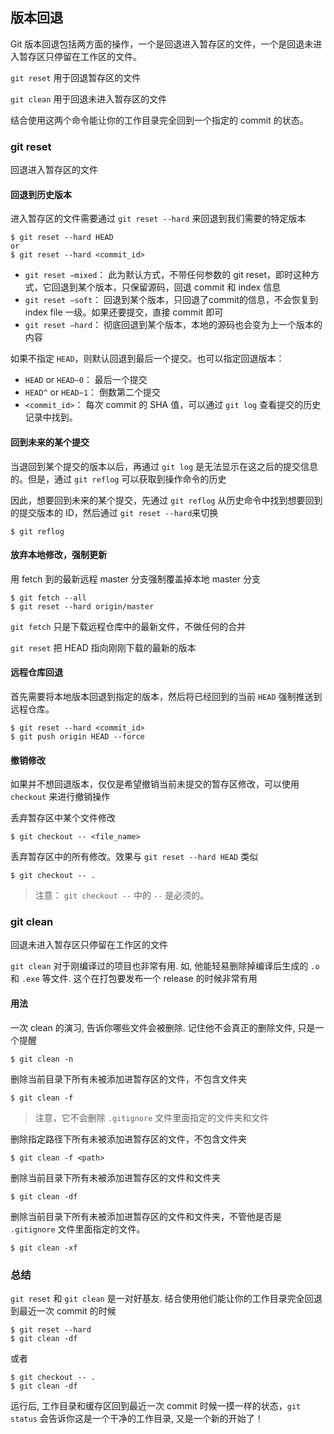 ## 版本回退

Git 版本回退包括两方面的操作，一个是回退进入暂存区的文件，一个是回退未进入暂存区只停留在工作区的文件。

`git reset` 用于回退暂存区的文件

`git clean` 用于回退未进入暂存区的文件

结合使用这两个命令能让你的工作目录完全回到一个指定的 commit 的状态。


### git reset

回退进入暂存区的文件

#### 回退到历史版本

进入暂存区的文件需要通过 `git reset --hard` 来回退到我们需要的特定版本

```
$ git reset --hard HEAD
or
$ git reset --hard <commit_id>
```

- `git reset –mixed`： 此为默认方式，不带任何参数的 git reset，即时这种方式，它回退到某个版本，只保留源码，回退 commit 和 index 信息
- `git reset –soft`： 回退到某个版本，只回退了commit的信息，不会恢复到 index file 一级。如果还要提交，直接 commit 即可
- `git reset –hard`： 彻底回退到某个版本，本地的源码也会变为上一个版本的内容

如果不指定 `HEAD`，则默认回退到最后一个提交。也可以指定回退版本：

- `HEAD` or `HEAD~0`： 最后一个提交
- `HEAD^` or `HEAD~1`： 倒数第二个提交
- `<commit_id>`： 每次 commit 的 SHA 值，可以通过 `git log` 查看提交的历史记录中找到。

#### 回到未来的某个提交

当退回到某个提交的版本以后，再通过 `git log` 是无法显示在这之后的提交信息的。但是，通过 `git reflog` 可以获取到操作命令的历史

因此，想要回到未来的某个提交，先通过 `git reflog` 从历史命令中找到想要回到的提交版本的 ID，然后通过 `git reset --hard`来切换

```
$ git reflog
```

#### 放弃本地修改，强制更新

用 fetch 到的最新远程 master 分支强制覆盖掉本地 master 分支

```
$ git fetch --all
$ git reset --hard origin/master
```

`git fetch` 只是下载远程仓库中的最新文件，不做任何的合并

`git reset` 把 HEAD 指向刚刚下载的最新的版本

#### 远程仓库回退

首先需要将本地版本回退到指定的版本，然后将已经回到的当前 `HEAD` 强制推送到远程仓库。

```
$ git reset --hard <commit_id>
$ git push origin HEAD --force
```

#### 撤销修改

如果并不想回退版本，仅仅是希望撤销当前未提交的暂存区修改，可以使用 `checkout` 来进行撤销操作

丢弃暂存区中某个文件修改

```
$ git checkout -- <file_name>
```

丢弃暂存区中的所有修改。效果与 `git reset --hard HEAD` 类似

```
$ git checkout -- .
```

> 注意： `git checkout --` 中的 `--` 是必须的。


### git clean

回退未进入暂存区只停留在工作区的文件

`git clean` 对于刚编译过的项目也非常有用. 如, 他能轻易删除掉编译后生成的 `.o` 和 `.exe` 等文件. 这个在打包要发布一个 release 的时候非常有用

#### 用法

一次 clean 的演习, 告诉你哪些文件会被删除. 记住他不会真正的删除文件, 只是一个提醒

```
$ git clean -n
```

删除当前目录下所有未被添加进暂存区的文件，不包含文件夹

```
$ git clean -f
```

> 注意，它不会删除 `.gitignore` 文件里面指定的文件夹和文件

删除指定路径下所有未被添加进暂存区的文件，不包含文件夹

```
$ git clean -f <path>
```

删除当前目录下所有未被添加进暂存区的文件和文件夹

```
$ git clean -df
```

删除当前目录下所有未被添加进暂存区的文件和文件夹，不管他是否是 `.gitignore` 文件里面指定的文件。

```
$ git clean -xf
```


### 总结

`git reset` 和 `git clean` 是一对好基友. 结合使用他们能让你的工作目录完全回退到最近一次 commit 的时候

```
$ git reset --hard
$ git clean -df
```

或者

```
$ git checkout -- .
$ git clean -df
```

运行后, 工作目录和缓存区回到最近一次 commit 时候一摸一样的状态，`git status` 会告诉你这是一个干净的工作目录, 又是一个新的开始了！

